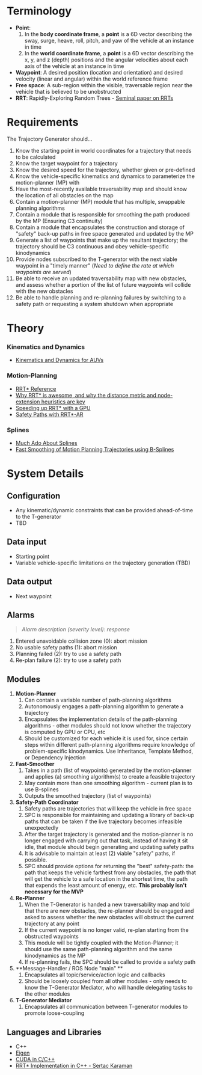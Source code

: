 # Terminology #

* **Point**: 
    1. In the **body coordinate frame**, a **point** is a 6D vector describing the sway, surge, heave, roll, pitch, and yaw of the vehicle at an instance in time
    1. In the **world coordinate frame**, a **point** is a 6D vector describing the x, y, and z (depth) positions and the angular velocities about each axis of the vehicle at an instance in time
* **Waypoint**: A desired position (location and orientation) and desired velocity (linear and angular) within the world reference frame
* **Free space**: A sub-region within the visible, traversable region near the vehicle that is believed to be unobstructed 
* **RRT**: Rapidly-Exploring Random Trees - [Seminal paper on RRTs](http://webpages.uncc.edu/xiao/itcs6151-8151/RRT.pdf)

# Requirements #

The Trajectory Generator should...

1. Know the starting point in world coordinates for a trajectory that needs to be calculated
2. Know the target waypoint for a trajectory
3. Know the desired speed for the trajectory, whether given or pre-defined 
4. Know the vehicle-specific kinematics and dynamics to parameterize the motion-planner (MP) with 
5. Have the most-recently available traversability map and should know the location of all obstacles on the map
6. Contain a motion-planner (MP) module that has multiple, swappable planning algorithms
7. Contain a module that is responsible for smoothing the path produced by the MP (Ensuring C3 continuity) 
8. Contain a module that encapsulates the construction and storage of "safety" back-up paths in free space generated and updated by the MP
9. Generate a list of waypoints that make up the resultant trajectory; the trajectory should be C3 continuous and obey vehicle-specific kinodynamics
10. Provide nodes subscribed to the T-generator with the next viable waypoint in a "timely manner" (_Need to define the rate at which waypoints are served_)
11. Be able to receive an updated traversability map with new obstacles, and assess whether a portion of
the list of future waypoints will collide with the new obstacles
12. Be able to handle planning and re-planning failures by switching to a safety path or requesting a system shutdown when appropriate 

# Theory #

### Kinematics and Dynamics ###
* [Kinematics and Dynamics for AUVs](http://www.mate.tue.nl/mate/pdfs/10894.pdf)

### Motion-Planning ###
* [RRT* Reference](http://ijr.sagepub.com/content/30/7/846.full.pdf)
* [Why RRT* is awesome, and why the distance metric and node-extension heuristics are key](http://lis.csail.mit.edu/pubs/perez-icra12.pdf)
* [Speeding up RRT* with a GPU](http://sertac.scripts.mit.edu/web/wp-content/papercite-data/pdf/bialkowski.karaman.ea-iros11.pdf)
* [Safety Paths with RRT*-AR](https://www.ri.cmu.edu/pub_files/2013/5/RRTS_AR.pdf)

### Splines ###
* [Much Ado About Splines](http://graphics.stanford.edu/courses/cs348a-12-winter/Handouts/handout27.pdf)
* [Fast Smoothing of Motion Planning Trajectories using B-Splines](https://wwwx.cs.unc.edu/~panj/index_files/files/ICRA11.pdf)

# System Details #

## Configuration ##
* Any kinematic/dynamic constraints that can be provided ahead-of-time to the T-generator
* TBD

## Data input  ##
* Starting point 
* Variable vehicle-specific limitations on the trajectory generation (TBD)

## Data output
* Next waypoint

## Alarms

> _Alarm description (severity level): response_

1. Entered unavoidable collision zone (0): abort mission
1. No usable safety paths (1): abort mission
1. Planning failed (2): try to use a safety path
1. Re-plan failure (2): try to use a safety path 

## Modules ##
1. **Motion-Planner**
    1. Can contain a variable number of path-planning algorithms
    1. Autonomously engages a path-planning algorithm to generate a trajectory
    1. Encapsulates the implementation details of the path-planning algorithms - other modules should not know whether the trajectory is computed by GPU or CPU, etc
    1. Should be customized for each vehicle it is used for, since certain steps within different path-planning algorithms require knowledge of problem-specific kinodynamics. Use Inheritance, Template Method, or Dependency Injection
1. **Fast-Smoother**
    1. Takes in a path (list of waypoints) generated by the motion-planner and applies (a) smoothing algorithm(s) to create a feasible trajectory
    1. May contain more than one smoothing algorithm - current plan is to use B-splines
    1. Outputs the smoothed trajectory (list of waypoints)
1. **Safety-Path Coordinator**
    1. Safety paths are trajectories that will keep the vehicle in free space 
    1. SPC is responsible for maintaining and updating a library of back-up paths that can be taken if the live trajectory becomes infeasible unexpectedly
    1. After the target trajectory is generated and the motion-planner is no longer engaged with carrying out that task, instead of having it sit idle, that module should begin generating and updating safety paths 
    1. It is advisable to maintain at least (2) viable "safety" paths, if possible.
    1. SPC should provide options for returning the "best" safety-path: the path that keeps the vehicle farthest from any obstacles, the path that will get the vehicle to a safe location in the shortest time, the path that expends the least amount of energy, etc. **This probably isn't necessary for the MVP**
1. **Re-Planner**
    1. When the T-Generator is handed a new traversability map and told that there are new obstacles, the re-planner should be engaged and asked to assess whether the new obstacles will obstruct the current trajectory at any point
    1. If the current waypoint is no longer valid, re-plan starting from the obstructed waypoints
    1. This module will be tightly coupled with the Motion-Planner; it should use the same path-planning algorithm and the same kinodynamics as the MP
    1. If re-planning fails, the SPC should be called to provide a safety path 
1. **Message-Handler / ROS Node "main" **
    1. Encapsulates all topic/service/action logic and callbacks 
    1. Should be loosely coupled from all other modules - only needs to know the T-Generator Mediator, who will handle delegating tasks to the other modules
1. **T-Generator Mediator**
    1. Encapsulates all communication between T-generator modules to promote loose-coupling  

## Languages and Libraries ##
* C++
* [Eigen](http://eigen.tuxfamily.org/index.php?title=Main_Page) 
* [CUDA in C/C++](https://developer.nvidia.com/how-to-cuda-c-cpp)
* [RRT* Implementation in C++ - Sertac Karaman](https://svn.csail.mit.edu/rrtstar/)
